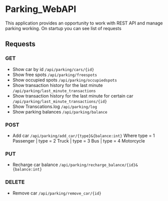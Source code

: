 # Parking_WebAPI
This application provides an opportunity to work with REST API and manage parking working.
On startup you can see list of requests
## Requests
### GET
- Show car by id
 `/api/parking/cars/{id}`
- Show free spots
`/api/parking/freespots`
- Show occupied spots
`/api/parking/occupiedspots`
- Show transaction history for the last minute
`/api/parking/last_minute_transactions`
- Show transaction history for the last minute for certain car
`/api/parking/last_minute_transactions/{id}`
- Show Transcations.log
`/api/parking/log`
- Show parking balances
`/api/parking/balance`
### POST
- Add car
`/api/parking/add_car/{type}&{balance:int}`
Where type = 1 Passenger | type = 2 Truck | type = 3 Bus | type = 4 Motorcycle
### PUT
- Recharge car balance
`/api/parking/recharge_balance/{id}&{balance:int}`
### DELETE
- Remove car
 `/api/parking/remove_car/{id}`
